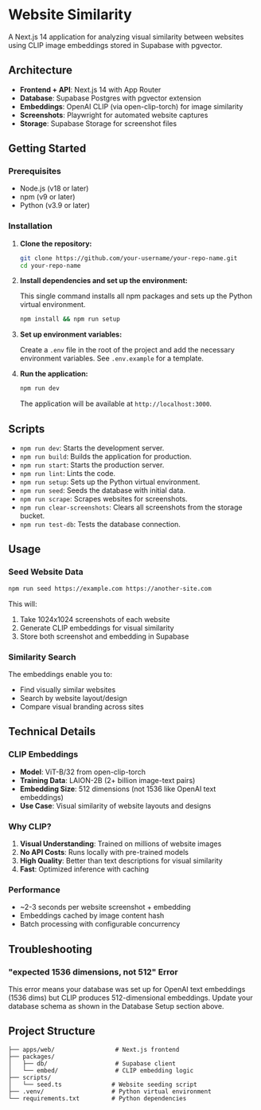 # Website Similarity

A Next.js 14 application for analyzing visual similarity between websites using CLIP image embeddings stored in Supabase with pgvector.

## Architecture

- **Frontend + API**: Next.js 14 with App Router
- **Database**: Supabase Postgres with pgvector extension
- **Embeddings**: OpenAI CLIP (via open-clip-torch) for image similarity
- **Screenshots**: Playwright for automated website captures
- **Storage**: Supabase Storage for screenshot files

## Getting Started

### Prerequisites

- Node.js (v18 or later)
- npm (v9 or later)
- Python (v3.9 or later)

### Installation

1.  **Clone the repository:**

    ```bash
    git clone https://github.com/your-username/your-repo-name.git
    cd your-repo-name
    ```

2.  **Install dependencies and set up the environment:**

    This single command installs all npm packages and sets up the Python virtual environment.

    ```bash
    npm install && npm run setup
    ```

3.  **Set up environment variables:**

    Create a `.env` file in the root of the project and add the necessary environment variables. See `.env.example` for a template.

4.  **Run the application:**

    ```bash
    npm run dev
    ```

    The application will be available at `http://localhost:3000`.

## Scripts

- `npm run dev`: Starts the development server.
- `npm run build`: Builds the application for production.
- `npm run start`: Starts the production server.
- `npm run lint`: Lints the code.
- `npm run setup`: Sets up the Python virtual environment.
- `npm run seed`: Seeds the database with initial data.
- `npm run scrape`: Scrapes websites for screenshots.
- `npm run clear-screenshots`: Clears all screenshots from the storage bucket.
- `npm run test-db`: Tests the database connection.

## Usage

### Seed Website Data

```bash
npm run seed https://example.com https://another-site.com
```

This will:
1. Take 1024x1024 screenshots of each website
2. Generate CLIP embeddings for visual similarity
3. Store both screenshot and embedding in Supabase

### Similarity Search

The embeddings enable you to:
- Find visually similar websites
- Search by website layout/design
- Compare visual branding across sites

## Technical Details

### CLIP Embeddings

- **Model**: ViT-B/32 from open-clip-torch
- **Training Data**: LAION-2B (2+ billion image-text pairs)
- **Embedding Size**: 512 dimensions (not 1536 like OpenAI text embeddings)
- **Use Case**: Visual similarity of website layouts and designs

### Why CLIP?

1. **Visual Understanding**: Trained on millions of website images
2. **No API Costs**: Runs locally with pre-trained models
3. **High Quality**: Better than text descriptions for visual similarity
4. **Fast**: Optimized inference with caching

### Performance

- ~2-3 seconds per website screenshot + embedding
- Embeddings cached by image content hash
- Batch processing with configurable concurrency

## Troubleshooting

### "expected 1536 dimensions, not 512" Error

This error means your database was set up for OpenAI text embeddings (1536 dims) but CLIP produces 512-dimensional embeddings. Update your database schema as shown in the Database Setup section above.

## Project Structure

```
├── apps/web/                 # Next.js frontend
├── packages/
│   ├── db/                   # Supabase client
│   └── embed/                # CLIP embedding logic
├── scripts/
│   └── seed.ts              # Website seeding script
├── .venv/                   # Python virtual environment
└── requirements.txt         # Python dependencies
```
